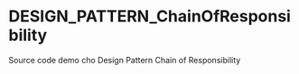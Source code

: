 # DESIGN_PATTERN_ChainOfResponsibility
 Source code demo cho Design Pattern Chain of Responsibility
